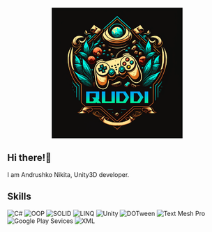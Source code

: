 <p align="center">
	<img src="https://github.com/quddi/quddi/blob/main/assets/logo.png"  width="300" height="300"/>
</p>

## Hi there!👋

I am Andrushko Nikita, Unity3D developer.

## Skills

![C#](https://img.shields.io/badge/-C%23-7c08a6?style=for-the-badge&logo=csharp)
![OOP](https://img.shields.io/badge/-OOP-red?style=for-the-badge&logo=oop)
![SOLID](https://img.shields.io/badge/-SOLID-orange?style=for-the-badge&logo=solid)
![LINQ](https://img.shields.io/badge/-LINQ-yellow?style=for-the-badge&logo=linq)
![Unity](https://img.shields.io/badge/-Unity-green?style=for-the-badge&logo=unity)
![DOTween](https://img.shields.io/badge/-DOTween-03eeff?style=for-the-badge&logo=dotween)
![Text Mesh Pro](https://img.shields.io/badge/-Text%20Mesh%20Pro-blue?style=for-the-badge&logo=textmeshpro)
![Google Play Sevices](https://img.shields.io/badge/-Google%20Play%20Sevices-7c08a6?style=for-the-badge&logo=googleplay)
![XML](https://img.shields.io/badge/-XML-red?style=for-the-badge&logo=xml)